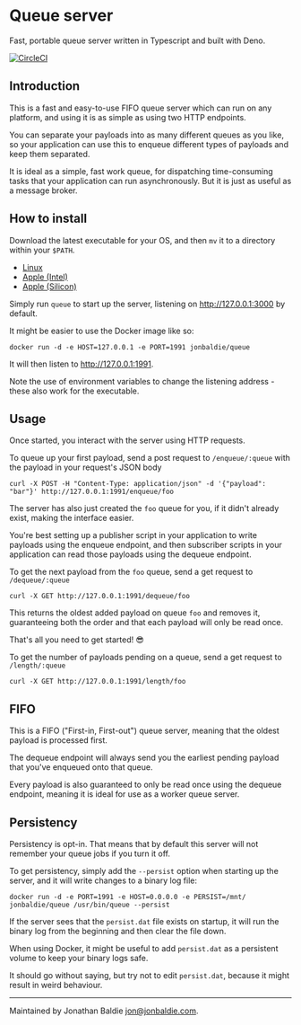 # Queue server

Fast, portable queue server written in Typescript and built with Deno.

[![CircleCI](https://circleci.com/gh/jonbaldie/queue/tree/main.svg?style=shield)](https://circleci.com/gh/jonbaldie/queue/tree/main)

## Introduction

This is a fast and easy-to-use FIFO queue server which can run on any platform, and using it is as simple as using two HTTP endpoints.

You can separate your payloads into as many different queues as you like, so your application can use this to enqueue different types of payloads and keep them separated.

It is ideal as a simple, fast work queue, for dispatching time-consuming tasks that your application can run asynchronously. But it is just as useful as a message broker.

## How to install

Download the latest executable for your OS, and then `mv` it to a directory within your `$PATH`.

* [Linux](https://d22pgfyez1vmkm.cloudfront.net/x86_64-unknown-linux-gnu/queue)
* [Apple (Intel)](https://d22pgfyez1vmkm.cloudfront.net/x86_64-apple-darwin/queue)
* [Apple (Silicon)](https://d22pgfyez1vmkm.cloudfront.net/aarch64-apple-darwin/queue)

Simply run `queue` to start up the server, listening on http://127.0.0.1:3000 by default.

It might be easier to use the Docker image like so:

```
docker run -d -e HOST=127.0.0.1 -e PORT=1991 jonbaldie/queue
```

It will then listen to http://127.0.0.1:1991.

Note the use of environment variables to change the listening address - these also work for the executable.

## Usage

Once started, you interact with the server using HTTP requests.

To queue up your first payload, send a post request to `/enqueue/:queue` with the payload in your request's JSON body

```
curl -X POST -H "Content-Type: application/json" -d '{"payload": "bar"}' http://127.0.0.1:1991/enqueue/foo
```

The server has also just created the `foo` queue for you, if it didn't already exist, making the interface easier.

You're best setting up a publisher script in your application to write payloads using the enqueue endpoint, and then subscriber scripts in your application can read those payloads using the dequeue endpoint.

To get the next payload from the `foo` queue, send a get request to `/dequeue/:queue`

```
curl -X GET http://127.0.0.1:1991/dequeue/foo
```

This returns the oldest added payload on queue `foo` and removes it, guaranteeing both the order and that each payload will only be read once.

That's all you need to get started! 😎

To get the number of payloads pending on a queue, send a get request to `/length/:queue`

```
curl -X GET http://127.0.0.1:1991/length/foo
```

## FIFO

This is a FIFO ("First-in, First-out") queue server, meaning that the oldest payload is processed first.

The dequeue endpoint will always send you the earliest pending payload that you've enqueued onto that queue.

Every payload is also guaranteed to only be read once using the dequeue endpoint, meaning it is ideal for use as a worker queue server.

## Persistency

Persistency is opt-in. That means that by default this server will not remember your queue jobs if you turn it off.

To get persistency, simply add the `--persist` option when starting up the server, and it will write changes to a binary log file:

```
docker run -d -e PORT=1991 -e HOST=0.0.0.0 -e PERSIST=/mnt/ jonbaldie/queue /usr/bin/queue --persist
```

If the server sees that the `persist.dat` file exists on startup, it will run the binary log from the beginning and then clear the file down.

When using Docker, it might be useful to add `persist.dat` as a persistent volume to keep your binary logs safe.

It should go without saying, but try not to edit `persist.dat`, because it might result in weird behaviour.

---

Maintained by Jonathan Baldie <jon@jonbaldie.com>.

